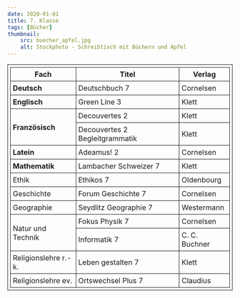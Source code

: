 ```yaml
---
date: 2020-01-01
title: 7. Klasse
tags: [Bücher]
thumbnail: 
    src: buecher_apfel.jpg
    alt: Stockphoto - Schreibtisch mit Büchern und Apfel
---
```

<style>
table, th, td {
  border: 1px solid;
  padding: 5px;
  margin-bottom:15px;
}
</style>

<table>
    <tr>
        <th>Fach</th>
        <th>Titel</th>
        <th>Verlag</th>
    </tr>
    <tr>
        <td style="font-weight:bold">Deutsch</td>
        <td>Deutschbuch 7</td>
        <td>Cornelsen</td>
    </tr>
    <tr>
        <td style="font-weight:bold">Englisch</td>
        <td>Green Line 3</td>
        <td>Klett</td>
    </tr>
    <tr>
        <td style="font-weight:bold"rowspan="2">Französisch</td>
        <td>Decouvertes 2</td>
        <td>Klett</td>
    </tr>
    <tr>
        <td>Decouvertes 2 Begleitgrammatik</td>
        <td>Klett</td>
    </tr>
    <tr>
        <td style="font-weight:bold">Latein</td>
        <td>Adeamus! 2</td>
        <td>Cornelsen</td>
    </tr>
    <tr>
        <td style="font-weight:bold">Mathematik</td>
        <td>Lambacher Schweizer 7</td>
        <td>Klett</td>
    </tr>
    <tr>
        <td>Ethik</td>
        <td>Ethikos 7</td>
        <td>Oldenbourg</td>
    </tr>
    <tr>
        <td>Geschichte</td>
        <td>Forum Geschichte 7</td>
        <td>Cornelsen</td>
    </tr>
    <tr>
        <td>Geographie</td>
        <td>Seydlitz Geographie 7</td>
        <td>Westermann</td>
    </tr>
    <tr>
        <td rowspan="2">Natur und Technik</td>
        <td>Fokus Physik 7</td>
        <td>Cornelsen</td>
    </tr>
    <tr>
        <td>Informatik 7</td>
        <td>C. C. Buchner</td>
    </tr>
    <tr>
        <td>Religionslehre r.-k.</td>
        <td>Leben gestalten 7</td>
        <td>Klett</td>
    </tr>
    <tr>
        <td>Religionslehre ev.</td>
        <td>Ortswechsel Plus 7</td>
        <td>Claudius</td>
    </tr>
</table>